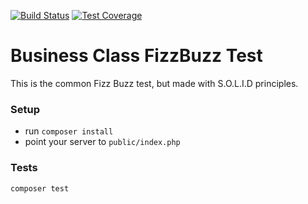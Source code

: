 [![Build Status](https://travis-ci.org/Dreanmer/teste_starcorp.svg?branch=master)](https://travis-ci.org/Dreanmer/teste_starcorp)
[![Test Coverage](https://codeclimate.com/github/Dreanmer/teste_starcorp/badges/coverage.svg)](https://codeclimate.com/github/Dreanmer/teste_starcorp/coverage)

# Business Class FizzBuzz Test

This is the common Fizz Buzz test, but made with S.O.L.I.D principles.

### Setup

- run `composer install`
- point your server to `public/index.php`

### Tests

`composer test`